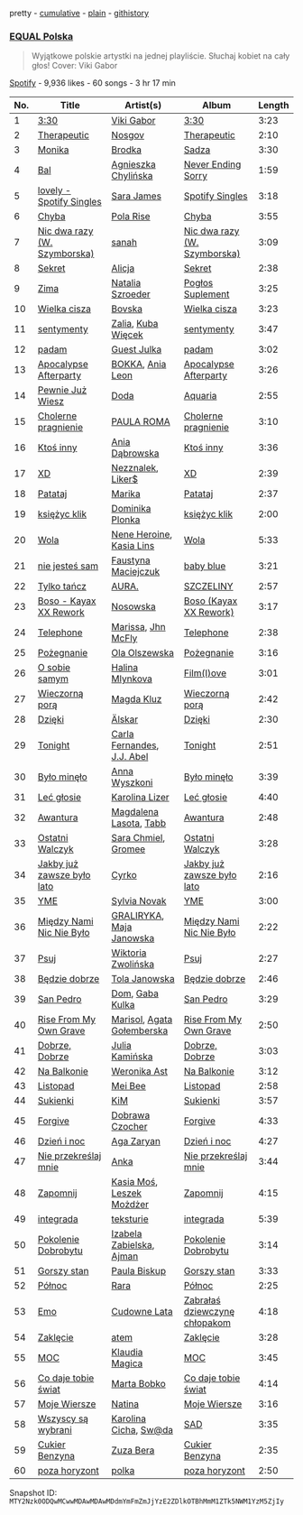 pretty - [cumulative](/playlists/cumulative/37i9dQZF1DWWsiJMaq2jt5.md) - [plain](/playlists/plain/37i9dQZF1DWWsiJMaq2jt5) - [githistory](https://github.githistory.xyz/mackorone/spotify-playlist-archive/blob/main/playlists/plain/37i9dQZF1DWWsiJMaq2jt5)

### [EQUAL Polska](https://open.spotify.com/playlist/37i9dQZF1DWWsiJMaq2jt5)

> Wyjątkowe polskie artystki na jednej playliście\. Słuchaj kobiet na cały głos! Cover: Viki Gabor

[Spotify](https://open.spotify.com/user/spotify) - 9,936 likes - 60 songs - 3 hr 17 min

| No. | Title | Artist(s) | Album | Length |
|---|---|---|---|---|
| 1 | [3:30](https://open.spotify.com/track/3vt2uTPMsJtAABxhyxmU9u) | [Viki Gabor](https://open.spotify.com/artist/3yCRvilOBzRkyxOsOi4tsR) | [3:30](https://open.spotify.com/album/5vo8DvHawHGp7FM40oHOmK) | 3:23 |
| 2 | [Therapeutic](https://open.spotify.com/track/5p6NTZUWgLrzI5r7shfEPa) | [Nosgov](https://open.spotify.com/artist/6FK0azeTwe5RwhUAkpkhnh) | [Therapeutic](https://open.spotify.com/album/09rli57QuImAQF5Jy3blFc) | 2:10 |
| 3 | [Monika](https://open.spotify.com/track/1kGs1ebwe7VBGPsbJgVIx1) | [Brodka](https://open.spotify.com/artist/4D22jVMhvZgzvt8Hh9AcKY) | [Sadza](https://open.spotify.com/album/7x5TwT9mdui63xxYpnZdNU) | 3:30 |
| 4 | [Bal](https://open.spotify.com/track/3DASoIVfaJtIyYUNAZZvfm) | [Agnieszka Chylińska](https://open.spotify.com/artist/0CEw36eWG0dYKCXOX8eUoO) | [Never Ending Sorry](https://open.spotify.com/album/0bEC0mpfwhZPD89ZS87LVe) | 1:59 |
| 5 | [lovely \- Spotify Singles](https://open.spotify.com/track/7FHDb1W6EtQq7WnoX73Rpy) | [Sara James](https://open.spotify.com/artist/6flsK6BZEkCqoz4t3M4oeV) | [Spotify Singles](https://open.spotify.com/album/4sajM6GOU3Z1lbsO99C7WD) | 3:18 |
| 6 | [Chyba](https://open.spotify.com/track/2d38z3qnd6CzgfqgcBJOHw) | [Pola Rise](https://open.spotify.com/artist/3MTuYlKV6qbJXPLh7kmf4B) | [Chyba](https://open.spotify.com/album/3wisK34iUl9ZtdyvcOfU7X) | 3:55 |
| 7 | [Nic dwa razy \(W\. Szymborska\)](https://open.spotify.com/track/6C5A0xV8tvW8NqzLUb2xt1) | [sanah](https://open.spotify.com/artist/0TMvoNR0AIJV138mHY6jdE) | [Nic dwa razy \(W\. Szymborska\)](https://open.spotify.com/album/3gZB6h09sZvWlhzZaqtf6t) | 3:09 |
| 8 | [Sekret](https://open.spotify.com/track/23AQpKDj6GRXlOAGYkZJZP) | [Alicja](https://open.spotify.com/artist/1QDigvoDqzcojpLCK6soAb) | [Sekret](https://open.spotify.com/album/2qqmnJPgUtBfcO4yMH623Q) | 2:38 |
| 9 | [Zima](https://open.spotify.com/track/3jLNmeMjFIgzfjR4BAcv0a) | [Natalia Szroeder](https://open.spotify.com/artist/2DhJauCHKgwVilZO9A8og3) | [Pogłos Suplement](https://open.spotify.com/album/1D0Rh9hZnYmeVvqPrkkUyh) | 3:25 |
| 10 | [Wielka cisza](https://open.spotify.com/track/2V6UVd5yvmSOr8p2honY42) | [Bovska](https://open.spotify.com/artist/4E8L0A5xtDhcMaeBO7p0eg) | [Wielka cisza](https://open.spotify.com/album/5X2Oeh9tvJYp5qU0sB004q) | 3:23 |
| 11 | [sentymenty](https://open.spotify.com/track/7ruNlifzxp5kusjyLNsBqK) | [Zalia](https://open.spotify.com/artist/3VKQYnCpM6ofG8QUmlnW6d), [Kuba Więcek](https://open.spotify.com/artist/6TMvLRR8hD8RADUX9aqz3L) | [sentymenty](https://open.spotify.com/album/37KEFfZ9CFVXOKzw0zF6MB) | 3:47 |
| 12 | [padam](https://open.spotify.com/track/27i4yq8uFLOwcL1Ri8EqcR) | [Guest Julka](https://open.spotify.com/artist/7nmNPZucUmo9x6Mh5llOoZ) | [padam](https://open.spotify.com/album/5kP0tEMTfFiOByH02flL9m) | 3:02 |
| 13 | [Apocalypse Afterparty](https://open.spotify.com/track/0NGEsbt7zMy31hwBBIN5RT) | [BOKKA](https://open.spotify.com/artist/6R2e6FSXY9vhgOulV08FO3), [Ania Leon](https://open.spotify.com/artist/43QBxtuscxneLyKYYEFfEu) | [Apocalypse Afterparty](https://open.spotify.com/album/7cc9Rcyd0L42aXdQF2v3QI) | 3:26 |
| 14 | [Pewnie Już Wiesz](https://open.spotify.com/track/6Ld14ilxA7lEkKbozoCnf8) | [Doda](https://open.spotify.com/artist/3Gln8Jmda3Nb94qAMPyn4A) | [Aquaria](https://open.spotify.com/album/2akYw7MJlw64qR6Q9x8sDe) | 2:55 |
| 15 | [Cholerne pragnienie](https://open.spotify.com/track/5GBHCuY9E7qr0s2pE5AZZY) | [PAULA ROMA](https://open.spotify.com/artist/6Sw43ZkxX0u3t4cjxlzbzs) | [Cholerne pragnienie](https://open.spotify.com/album/421nHftipuHeRnKDvTPwh8) | 3:10 |
| 16 | [Ktoś inny](https://open.spotify.com/track/2QzKo6hp5f1vi3SoceXnll) | [Ania Dąbrowska](https://open.spotify.com/artist/7008bv4QLo6eziuxszbjqO) | [Ktoś inny](https://open.spotify.com/album/2dnsZxodMlweJNQpTxa0w9) | 3:36 |
| 17 | [XD](https://open.spotify.com/track/2RtgQiLmrYBoN2XEjqWLDD) | [Nezznalek](https://open.spotify.com/artist/2jxQKdU1dKP95EzKiQBcg5), [Liker$](https://open.spotify.com/artist/1DqN8u0Zy4hbXH7vujgf8Y) | [XD](https://open.spotify.com/album/02OUkpldmZgF5cb1qK8mUR) | 2:39 |
| 18 | [Patataj](https://open.spotify.com/track/3kYH9uB2e5JjhhhYteDLbP) | [Marika](https://open.spotify.com/artist/35vsCsMdgbOroCgADBadfR) | [Patataj](https://open.spotify.com/album/4Nx8Lihs72DPtOgrLl6ors) | 2:37 |
| 19 | [księżyc klik](https://open.spotify.com/track/2JxrdgPu2dknhB0TNfQPuu) | [Dominika Plonka](https://open.spotify.com/artist/7CyMpvAC2CTnxaZVFh9aO8) | [księżyc klik](https://open.spotify.com/album/1Gl2MRRiT5fFZWRcSS2ljb) | 2:00 |
| 20 | [Wola](https://open.spotify.com/track/0xLfFf0cIiFQPJcj2QOJ9f) | [Nene Heroine](https://open.spotify.com/artist/682FUdadxb0BbBEJosAiSR), [Kasia Lins](https://open.spotify.com/artist/7IRnDitYnXmIpoClQ0XspK) | [Wola](https://open.spotify.com/album/6t5SrnwGS6XbUaMyZpkE8p) | 5:33 |
| 21 | [nie jesteś sam](https://open.spotify.com/track/7Jqvnt4wqEksBgl2btlF5j) | [Faustyna Maciejczuk](https://open.spotify.com/artist/3CIcRH4j4mWpUv8n2UrImj) | [baby blue](https://open.spotify.com/album/5jFmPaM7S4PArWCljFvTlx) | 3:21 |
| 22 | [Tylko tańcz](https://open.spotify.com/track/5qKphg93clLTjH1IDGFKSz) | [AURA.](https://open.spotify.com/artist/2Nj3SHDJmmNyY0xVOFm0tE) | [SZCZELINY](https://open.spotify.com/album/7xNnGIaJMYWPkPbp94mJib) | 2:57 |
| 23 | [Boso \- Kayax XX Rework](https://open.spotify.com/track/66kymhJtWuppea1HjFVboK) | [Nosowska](https://open.spotify.com/artist/0GykMtlKoc68Hj2jwZLXul) | [Boso \(Kayax XX Rework\)](https://open.spotify.com/album/7yWC6iveOi1DJTa9DbAhF2) | 3:17 |
| 24 | [Telephone](https://open.spotify.com/track/1gSbDAZ5jFrftvyq1mgzWH) | [Marissa](https://open.spotify.com/artist/7lRC2ICJeiCyz2wSU6BVkH), [Jhn McFly](https://open.spotify.com/artist/7zznl279cpu0bbWfEjBq5c) | [Telephone](https://open.spotify.com/album/5ZxO3YXkj5cWcCndh4FCcS) | 2:38 |
| 25 | [Pożegnanie](https://open.spotify.com/track/2CmFcDzKzV6SyYtKfVAJCR) | [Ola Olszewska](https://open.spotify.com/artist/1YyVozTrSIYYqKGNFzBa4b) | [Pożegnanie](https://open.spotify.com/album/22vZTp706VImUoPtDtOdlA) | 3:16 |
| 26 | [O sobie samym](https://open.spotify.com/track/5zg3avNObf4aC08SdaB1Z7) | [Halina Mlynkova](https://open.spotify.com/artist/1IEOd72PRqc1VhPwl6OKso) | [Film\(I\)ove](https://open.spotify.com/album/1HpSFPIrqRNe4pJVe7JtOT) | 3:01 |
| 27 | [Wieczorną porą](https://open.spotify.com/track/5zx1SEP8ZOpmZcyyt3twFU) | [Magda Kluz](https://open.spotify.com/artist/0yKPpbp3T6JTB9ApDMv9SZ) | [Wieczorną porą](https://open.spotify.com/album/1VrFC4sfNhQ472lXIZckqM) | 2:42 |
| 28 | [Dzięki](https://open.spotify.com/track/0MGYYHzoZwSqLUj7M2hapb) | [Älskar](https://open.spotify.com/artist/3IowoyLkVgVaXx2pF8KQeP) | [Dzięki](https://open.spotify.com/album/7vWgrRG6lQswTC58HgBHql) | 2:30 |
| 29 | [Tonight](https://open.spotify.com/track/7HYp1urFrt0Exyj3qiuSBM) | [Carla Fernandes](https://open.spotify.com/artist/2PowY1osU1K9Qa8d1fn0PF), [J.J\. Abel](https://open.spotify.com/artist/2kptWrlEYUY9Tksx9f9EDE) | [Tonight](https://open.spotify.com/album/5EpW0uqyYNdl0cfMI7MRkc) | 2:51 |
| 30 | [Było minęło](https://open.spotify.com/track/1riCeYVyQLmZKfEmQ4eXSW) | [Anna Wyszkoni](https://open.spotify.com/artist/2QhdFVWTX2oEpTJjYm8iv0) | [Było minęło](https://open.spotify.com/album/3hMUzEXjWSdvPgGbFrBKsu) | 3:39 |
| 31 | [Leć głosie](https://open.spotify.com/track/5OIxWypVjcHxlqSdhZgFGT) | [Karolina Lizer](https://open.spotify.com/artist/1uEER2nSLy5yQqHxi60Xky) | [Leć głosie](https://open.spotify.com/album/4wtsJr5nitGNhCk7coEeZu) | 4:40 |
| 32 | [Awantura](https://open.spotify.com/track/1D1XPTrduldhv1U0nOSr23) | [Magdalena Lasota](https://open.spotify.com/artist/7hc9amRpwoZJB4U6qQaukD), [Tabb](https://open.spotify.com/artist/50O2wVTMMBqWDXVl7infgZ) | [Awantura](https://open.spotify.com/album/39n6l9gwEY6T3JN4ezLkny) | 2:48 |
| 33 | [Ostatni Walczyk](https://open.spotify.com/track/3eC6K5T59fD0cdpRsyV6GQ) | [Sara Chmiel](https://open.spotify.com/artist/57HF3clFmobnP0FmKb4leY), [Gromee](https://open.spotify.com/artist/2oRTLExi1ct74cVtfAwfhV) | [Ostatni Walczyk](https://open.spotify.com/album/7zxZ3N33PC2ukp3OYMF5UY) | 3:28 |
| 34 | [Jakby już zawsze było lato](https://open.spotify.com/track/38Af5PsvBaug7RJq0woJkS) | [Cyrko](https://open.spotify.com/artist/5CbbOjtGnLPHyQj6ml7WLL) | [Jakby już zawsze było lato](https://open.spotify.com/album/2llZJ8zFsq4ZIiK6oEqQK1) | 2:16 |
| 35 | [YME](https://open.spotify.com/track/1r61D5dpK9ANNVb53ICIa5) | [Sylvia Novak](https://open.spotify.com/artist/14obnajHVbTi4l9bafAfYA) | [YME](https://open.spotify.com/album/48WExezdjX1yNhAh2LtkOJ) | 3:00 |
| 36 | [Między Nami Nic Nie Było](https://open.spotify.com/track/5j2xTKlUa0UmZX88k4pPUu) | [GRALIRYKA](https://open.spotify.com/artist/2n4AGfHkzwXOLZhY5rxXLd), [Maja Janowska](https://open.spotify.com/artist/5D4KYrXugbyFJf27b0PqH5) | [Między Nami Nic Nie Było](https://open.spotify.com/album/0NpbobK12J7gGRlKJa5fgY) | 2:22 |
| 37 | [Psuj](https://open.spotify.com/track/5iFO02Dqx82O4VooVmXTeZ) | [Wiktoria Zwolińska](https://open.spotify.com/artist/1Dyn3KxMNqGRpIEeXekqhf) | [Psuj](https://open.spotify.com/album/0VJrG1gtrOYBC3dAeFtKKG) | 2:27 |
| 38 | [Będzie dobrze](https://open.spotify.com/track/7aEKG11omLWkBLvGzH6Q7M) | [Tola Janowska](https://open.spotify.com/artist/6gMYeSQfyPW9z5aZVQhdue) | [Będzie dobrze](https://open.spotify.com/album/1Dh0qdOiUgPsxQa85paRVO) | 2:46 |
| 39 | [San Pedro](https://open.spotify.com/track/7ugNRNj3n3V3nlGBmxXjJR) | [Dom](https://open.spotify.com/artist/2c5U1fI5RJhjNo9r7lRbeN), [Gaba Kulka](https://open.spotify.com/artist/38PwQcgwI68zaUWFAc8EFf) | [San Pedro](https://open.spotify.com/album/7aQGdMNcPptWqZeTwwtkNt) | 3:29 |
| 40 | [Rise From My Own Grave](https://open.spotify.com/track/2JgfglAk9RH9iKgNy5RZss) | [Marisol](https://open.spotify.com/artist/5oBe3ZLAxyhcl6w05EnZfF), [Agata Gołemberska](https://open.spotify.com/artist/0THfPyD0S6A8fSNqg8ccwk) | [Rise From My Own Grave](https://open.spotify.com/album/7ka1okOVyMaAJCHTWerb7a) | 2:50 |
| 41 | [Dobrze, Dobrze](https://open.spotify.com/track/6GUn1Zua9WyBIPhhUQwm0Z) | [Julia Kamińska](https://open.spotify.com/artist/4jFzWphpCeC923MojgEp7V) | [Dobrze, Dobrze](https://open.spotify.com/album/5aNj6M3Na1bcyAx4iJZVC7) | 3:03 |
| 42 | [Na Balkonie](https://open.spotify.com/track/4bJVELy3riShARTXIWhJKr) | [Weronika Ast](https://open.spotify.com/artist/6mglcwUn9giyGuGqJd5f2e) | [Na Balkonie](https://open.spotify.com/album/7IG4wZbK1Qo9SqCU4v1aql) | 3:12 |
| 43 | [Listopad](https://open.spotify.com/track/3GafxyWDKHmdbPZcGe6mYB) | [Mei Bee](https://open.spotify.com/artist/6MYxeBePETj6Ojx2O5BQhY) | [Listopad](https://open.spotify.com/album/0cAQcGuLGcIioLQNVf1JEe) | 2:58 |
| 44 | [Sukienki](https://open.spotify.com/track/0wkfqsAdfJxPZMbWwrDPHn) | [KiM](https://open.spotify.com/artist/74ZLeZomx77J1LTsAhbmzc) | [Sukienki](https://open.spotify.com/album/5XhMlydKo5qESxpAfmXHyp) | 3:57 |
| 45 | [Forgive](https://open.spotify.com/track/3xVwpYaE2rsTWp4WxpqS2L) | [Dobrawa Czocher](https://open.spotify.com/artist/7A5EBB4tls8HDFroU2Cm5p) | [Forgive](https://open.spotify.com/album/53yMpf2NKo0aHeuEF3Ghrm) | 4:33 |
| 46 | [Dzień i noc](https://open.spotify.com/track/4197BVUIpvzAOTHvJNljhA) | [Aga Zaryan](https://open.spotify.com/artist/1FnWemOZPp43dXA9iPgVps) | [Dzień i noc](https://open.spotify.com/album/0YKGoRE4cSjX1bM374cFse) | 4:27 |
| 47 | [Nie przekreślaj mnie](https://open.spotify.com/track/3BRvhwo0YI6WygJOACvBrI) | [Anka](https://open.spotify.com/artist/0F9Klcgxyze6XioVBZtX9G) | [Nie przekreślaj mnie](https://open.spotify.com/album/7loMl4cpY9aUfsSFgYLEy5) | 3:44 |
| 48 | [Zapomnij](https://open.spotify.com/track/5oWCUXKOc1LQHdGq5ZREXZ) | [Kasia Moś](https://open.spotify.com/artist/6o7RJSQNRyx5ChgbgoTx22), [Leszek Możdżer](https://open.spotify.com/artist/4iJve8QGQMl0PpIDmRG73G) | [Zapomnij](https://open.spotify.com/album/2wprAiXCeEf7LSCFotT6VQ) | 4:15 |
| 49 | [integrada](https://open.spotify.com/track/3jv6TD2pEKT4FMLJWatD9R) | [teksturie](https://open.spotify.com/artist/28M2yLrJWQlQvXgpIAj6TH) | [integrada](https://open.spotify.com/album/6xd4aTn4zvE5KkVDh93oYf) | 5:39 |
| 50 | [Pokolenie Dobrobytu](https://open.spotify.com/track/6OxCw5grqlMYj1010p0z2a) | [Izabela Zabielska](https://open.spotify.com/artist/04HwAPYr2hTMLjDVrpewQZ), [Ajman](https://open.spotify.com/artist/0gYNB1eXvnjJc6OtvMLhYl) | [Pokolenie Dobrobytu](https://open.spotify.com/album/5ZT1TacfXPKtyKtixgQABS) | 3:14 |
| 51 | [Gorszy stan](https://open.spotify.com/track/2beGfrWl9s3CWjsJAEIYih) | [Paula Biskup](https://open.spotify.com/artist/719plHUneGIpNF9cAWXEf2) | [Gorszy stan](https://open.spotify.com/album/33eDJy1GcVPl4HHKkqw4T5) | 3:33 |
| 52 | [Północ](https://open.spotify.com/track/1thNDPy0PwHF0BFitOvmnK) | [Rara](https://open.spotify.com/artist/5UUDu0ozFtugflAK4cdUZz) | [Północ](https://open.spotify.com/album/2GUWCA5Om3NK1vEecFlJ4R) | 2:25 |
| 53 | [Emo](https://open.spotify.com/track/3HznnjTETSeA6zqQ9zJ7br) | [Cudowne Lata](https://open.spotify.com/artist/0e3JhHef9mrLSetLvdbJxf) | [Zabrałaś dziewczynę chłopakom](https://open.spotify.com/album/48UZ39gywPgIMeJlSz2K6G) | 4:18 |
| 54 | [Zaklęcie](https://open.spotify.com/track/46qfvnWi43TULWrvXMu5tV) | [atem](https://open.spotify.com/artist/2WdpNeH1gL5a2udTuOAwZk) | [Zaklęcie](https://open.spotify.com/album/4HHBqmbZ1nJfM78TP6PCkI) | 3:28 |
| 55 | [MOC](https://open.spotify.com/track/3U7KquePjltE3XIol7jwsO) | [Klaudia Magica](https://open.spotify.com/artist/42PFKrcP52mjw7EaV6702S) | [MOC](https://open.spotify.com/album/1Mvz5dZXwTTZ2GHiRwhJsM) | 3:45 |
| 56 | [Co daje tobie świat](https://open.spotify.com/track/7x5wGSr9vCHECFrvbBFs06) | [Marta Bobko](https://open.spotify.com/artist/08g2JpfchsOaFhloscI3n8) | [Co daje tobie świat](https://open.spotify.com/album/4a20gPmAKbK2U4ClCZnmaJ) | 4:14 |
| 57 | [Moje Wiersze](https://open.spotify.com/track/3HTGnytfZqONL44eQhAWTu) | [Natina](https://open.spotify.com/artist/06hXmcqapLjcKUwLhQBXOt) | [Moje Wiersze](https://open.spotify.com/album/5fp4nethbdoK7sD23ECqzn) | 3:16 |
| 58 | [Wszyscy są wybrani](https://open.spotify.com/track/4whlHi52rdGsll2rL0aVXP) | [Karolina Cicha](https://open.spotify.com/artist/4I6TkWdp9SZi4Qt14cuk3w), [Sw@da](https://open.spotify.com/artist/5gRF8qKtqjvQJZ38pCsJfj) | [SAD](https://open.spotify.com/album/1dPC0O13xhc9jYWacjLiYF) | 3:35 |
| 59 | [Cukier Benzyna](https://open.spotify.com/track/6RDg82ZhuYlaDkLSJdaxuG) | [Zuza Bera](https://open.spotify.com/artist/5GBUYwVN3LRd5USJMH9W1j) | [Cukier Benzyna](https://open.spotify.com/album/3bMcvsIIRBc8P0VttkLY7d) | 2:35 |
| 60 | [poza horyzont](https://open.spotify.com/track/3SINlj5IGIgackWwBdtV30) | [polka](https://open.spotify.com/artist/4EXW05hm5GSbtNJcoFxWPJ) | [poza horyzont](https://open.spotify.com/album/7C26UmhzqMBXCOSm1nbDmx) | 2:50 |

Snapshot ID: `MTY2Nzk0ODQwMCwwMDAwMDAwMDdmYmFmZmJjYzE2ZDlkOTBhMmM1ZTk5NWM1YzM5ZjIy`
